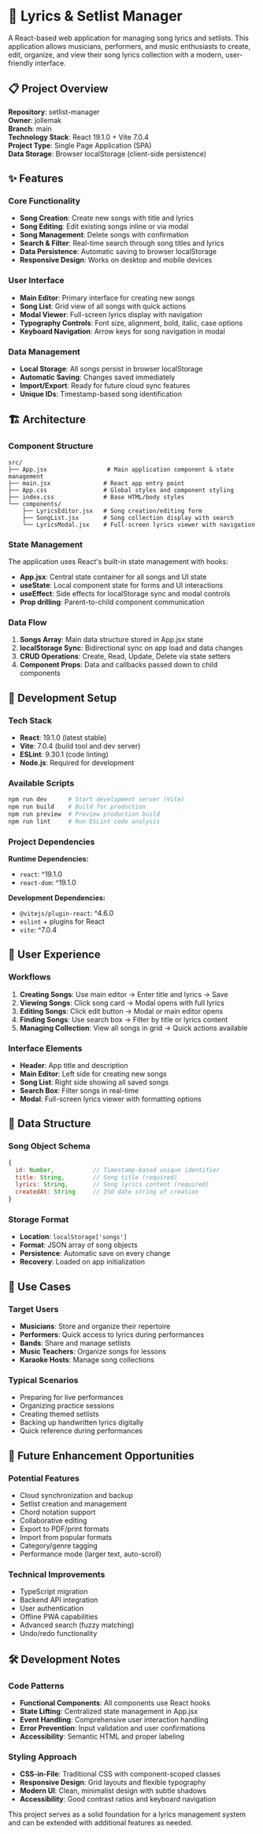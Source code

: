 # 🎵 Lyrics & Setlist Manager

A React-based web application for managing song lyrics and setlists. This application allows musicians, performers, and music enthusiasts to create, edit, organize, and view their song lyrics collection with a modern, user-friendly interface.

## 📋 Project Overview

**Repository**: setlist-manager  
**Owner**: jollemak  
**Branch**: main  
**Technology Stack**: React 19.1.0 + Vite 7.0.4  
**Project Type**: Single Page Application (SPA)  
**Data Storage**: Browser localStorage (client-side persistence)

## ✨ Features

### Core Functionality

- **Song Creation**: Create new songs with title and lyrics
- **Song Editing**: Edit existing songs inline or via modal
- **Song Management**: Delete songs with confirmation
- **Search & Filter**: Real-time search through song titles and lyrics
- **Data Persistence**: Automatic saving to browser localStorage
- **Responsive Design**: Works on desktop and mobile devices

### User Interface

- **Main Editor**: Primary interface for creating new songs
- **Song List**: Grid view of all songs with quick actions
- **Modal Viewer**: Full-screen lyrics display with navigation
- **Typography Controls**: Font size, alignment, bold, italic, case options
- **Keyboard Navigation**: Arrow keys for song navigation in modal

### Data Management

- **Local Storage**: All songs persist in browser localStorage
- **Automatic Saving**: Changes saved immediately
- **Import/Export**: Ready for future cloud sync features
- **Unique IDs**: Timestamp-based song identification

## 🏗️ Architecture

### Component Structure

```
src/
├── App.jsx                 # Main application component & state management
├── main.jsx               # React app entry point
├── App.css                # Global styles and component styling
├── index.css              # Base HTML/body styles
└── components/
    ├── LyricsEditor.jsx   # Song creation/editing form
    ├── SongList.jsx       # Song collection display with search
    └── LyricsModal.jsx    # Full-screen lyrics viewer with navigation
```

### State Management

The application uses React's built-in state management with hooks:

- **App.jsx**: Central state container for all songs and UI state
- **useState**: Local component state for forms and UI interactions
- **useEffect**: Side effects for localStorage sync and modal controls
- **Prop drilling**: Parent-to-child component communication

### Data Flow

1. **Songs Array**: Main data structure stored in App.jsx state
2. **localStorage Sync**: Bidirectional sync on app load and data changes
3. **CRUD Operations**: Create, Read, Update, Delete via state setters
4. **Component Props**: Data and callbacks passed down to child components

## 🔧 Development Setup

### Tech Stack

- **React**: 19.1.0 (latest stable)
- **Vite**: 7.0.4 (build tool and dev server)
- **ESLint**: 9.30.1 (code linting)
- **Node.js**: Required for development

### Available Scripts

```bash
npm run dev      # Start development server (Vite)
npm run build    # Build for production
npm run preview  # Preview production build
npm run lint     # Run ESLint code analysis
```

### Project Dependencies

**Runtime Dependencies:**

- `react`: ^19.1.0
- `react-dom`: ^19.1.0

**Development Dependencies:**

- `@vitejs/plugin-react`: ^4.6.0
- `eslint` + plugins for React
- `vite`: ^7.0.4

## 📱 User Experience

### Workflows

1. **Creating Songs**: Use main editor → Enter title and lyrics → Save
2. **Viewing Songs**: Click song card → Modal opens with full lyrics
3. **Editing Songs**: Click edit button → Modal or main editor opens
4. **Finding Songs**: Use search box → Filter by title or lyrics content
5. **Managing Collection**: View all songs in grid → Quick actions available

### Interface Elements

- **Header**: App title and description
- **Main Editor**: Left side for creating new songs
- **Song List**: Right side showing all saved songs
- **Search Box**: Filter songs in real-time
- **Modal**: Full-screen lyrics viewer with formatting options

## 💾 Data Structure

### Song Object Schema

```javascript
{
  id: Number,           // Timestamp-based unique identifier
  title: String,        // Song title (required)
  lyrics: String,       // Song lyrics content (required)
  createdAt: String     // ISO date string of creation
}
```

### Storage Format

- **Location**: `localStorage['songs']`
- **Format**: JSON array of song objects
- **Persistence**: Automatic save on every change
- **Recovery**: Loaded on app initialization

## 🎯 Use Cases

### Target Users

- **Musicians**: Store and organize their repertoire
- **Performers**: Quick access to lyrics during performances
- **Bands**: Share and manage setlists
- **Music Teachers**: Organize songs for lessons
- **Karaoke Hosts**: Manage song collections

### Typical Scenarios

- Preparing for live performances
- Organizing practice sessions
- Creating themed setlists
- Backing up handwritten lyrics digitally
- Quick reference during performances

## 🔮 Future Enhancement Opportunities

### Potential Features

- Cloud synchronization and backup
- Setlist creation and management
- Chord notation support
- Collaborative editing
- Export to PDF/print formats
- Import from popular formats
- Category/genre tagging
- Performance mode (larger text, auto-scroll)

### Technical Improvements

- TypeScript migration
- Backend API integration
- User authentication
- Offline PWA capabilities
- Advanced search (fuzzy matching)
- Undo/redo functionality

## 🛠️ Development Notes

### Code Patterns

- **Functional Components**: All components use React hooks
- **State Lifting**: Centralized state management in App.jsx
- **Event Handling**: Comprehensive user interaction handling
- **Error Prevention**: Input validation and user confirmations
- **Accessibility**: Semantic HTML and proper labeling

### Styling Approach

- **CSS-in-File**: Traditional CSS with component-scoped classes
- **Responsive Design**: Grid layouts and flexible typography
- **Modern UI**: Clean, minimalist design with subtle shadows
- **Accessibility**: Good contrast ratios and keyboard navigation

This project serves as a solid foundation for a lyrics management system and can be extended with additional features as needed.
